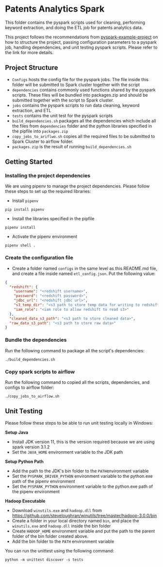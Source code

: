 # Patents Analytics Spark

This folder contains the pyspark scripts used for cleaning, performing keyword extraction, and doing the ETL job for patents analytics data.

This project follows the recommendations from [pyspark-example-project](https://github.com/AlexIoannides/pyspark-example-project) on how to structure the project, passing configuration parameters to a pyspark job, handling dependencies, and unit testing pyspark scripts. Please refer to the link for more details.

## Project Structure
- `Configs` hosts the config file for the pyspark jobs. The file inside this folder will be submitted to Spark cluster together with the script
- `dependencies` contains commonly used functions shared by the pyspark scripts. These files will be bundled into packages.zip and should be submitted together with the script to Spark cluster.
- `jobs` contains the pyspark scripts to run data cleaning, keyword extraction, and ETL
- `tests` contains the unit test for the pyspark scripts
- `build_dependencies.sh` packages all the dependencies which include all the files from `dependencies` folder and the python libraries specified in the pipfile into `packages.zip`
- `copy_jobs_to_ariflwo.sh` copies all the required files to be submitted to Spark Cluster to airflow folder.
- `packages.zip` is the result of running `build_dependencies.sh`

## Getting Started
### Installing the project dependencies
We are using pipenv to manage the project dependencies. Please follow these steps to set up the required libraries:
- Install `pipenv`
```commandline
pip install pipenv
```
- Install the libraries specified in the pipfile
```commandline
pipenv install
```
- Activate the pipenv environment
```commandline
pipenv shell .
```

### Create the configuration file
- Create a folder named `configs` in the same level as this README.md file, and create a file inside named `etl_config.json`. Put the following value:
```json
{
  "redshift": {
    "username": "<redshift username>",
    "password": "<redshift password>",
    "jdbc_url": "<redshift jdbc url>",
    "s3_temp_dir": "<s3 path to store temp data for writing to redshift>",
    "iam_role": "<iam role to allow redshift to read s3>"
  },
  "cleaned_data_s3_path": "<s3 path to store cleaned data>",
  "raw_data_s3_path": "<s3 path to store raw data>"
}
```

### Bundle the dependencies
Run the following command to package all the script's dependencies:
```commandline
./build_dependencies.sh
```

### Copy spark scripts to airflow
Run the following command to copied all the scripts, dependencies, and configs to airflow folder:
```commandline
./copy_jobs_to_airflow.sh
```

## Unit Testing
Please follow these steps to be able to run unit testing locally in Windows:

**Setup Java**
- Install JDK version 11, this is the version required because we are using spark version 3.1.2
- Set the `JAVA_HOME` environment variable to the JDK path

**Setup Python Path**
- Add the path to the JDK's bin folder to the `PATH`environment variable
- Set the `PYSPARK_DRIVER_PYTHON` environment variable to the python.exe path of the pipenv environment
- Set the `PYSPARK_PYTHON` environment variable to the python.exe path of the pipenv environment

**Hadoop Executable**
- Download `winutils.exe` and `hadoop.dll` from https://github.com/steveloughran/winutils/tree/master/hadoop-3.0.0/bin
- Create a folder in your local directory named `bin`, and place the `winutils.exe` and `hadoop.dll` inside the bin folder
- Create `HADOOP_HOME` environment variable and put the path to the parent folder of the bin folder created above.
- Add the bin folder to the `PATH` environment variable

You can run the unittest using the following command:
```commandline
python -m unittest discover -s tests
```
